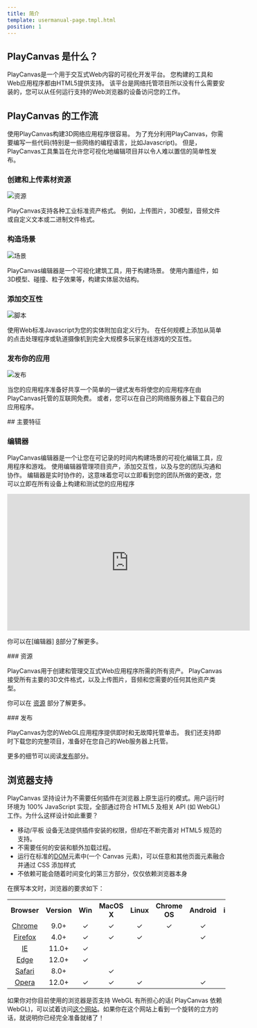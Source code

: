 ```yaml
---
title: 简介
template: usermanual-page.tmpl.html
position: 1
---
```


## PlayCanvas 是什么？

PlayCanvas是一个用于交互式Web内容的可视化开发平台。 您构建的工具和Web应用程序都由HTML5提供支持。 该平台是网络托管项目所以没有什么需要安装的，您可以从任何运行支持的Web浏览器的设备访问您的工作。

## PlayCanvas 的工作流

使用PlayCanvas构建3D网络应用程序很容易。 为了充分利用PlayCanvas，你需要编写一些代码(特别是一些网络的编程语言，比如Javascript)。 但是，PlayCanvas工具集旨在允许您可视化地编辑项目并以令人难以置信的简单性发布。

### 创建和上传素材资源

![资源][4]

PlayCanvas支持各种工业标准资产格式。 例如，上传图片，3D模型，音频文件或自定义文本或二进制文件格式。

### 构造场景

![场景][5]

PlayCanvas编辑器是一个可视化建筑工具，用于构建场景。 使用内置组件，如3D模型、碰撞、粒子效果等，构建实体层次结构。

### 添加交互性

![脚本][6]

使用Web标准Javascript为您的实体附加自定义行为。 在任何规模上添加从简单的点击处理程序或轨道摄像机到完全大规模多玩家在线游戏的交互性。

### 发布你的应用

![发布][7]

当您的应用程序准备好共享一个简单的一键式发布将使您的应用程序在由PlayCanvas托管的互联网免费。 或者，您可以在自己的网络服务器上下载自己的应用程序。

## 主要特征

### 编辑器

PlayCanvas编辑器是一个让您在可记录的时间内构建场景的可视化编辑工具，应用程序和游戏。 使用编辑器管理项目资产，添加交互性，以及与您的团队沟通和协作。 编辑器是实时协作的，这意味着您可以立即看到您的团队所做的更改，您可以立即在所有设备上构建和测试您的应用程序

<iframe width="560" height="315" src="https://www.youtube.com/embed/PS4oMLPyYfI" frameborder="0" allowfullscreen></iframe>

你可以在[编辑器] [8]部分了解更多。

### 资源

PlayCanvas用于创建和管理交互式Web应用程序所需的所有资产。 PlayCanvas接受所有主要的3D文件格式，以及上传图片，音频和您需要的任何其他资产类型。

你可以在 [资源][9] 部分了解更多。

### 发布

PlayCanvas为您的WebGL应用程序提供即时和无故障托管单击。 我们还支持即时下载您的完整项目，准备好在您自己的Web服务器上托管。

更多的细节可以阅读[发布][1]部分。

## 浏览器支持

PlayCanvas 坚持设计为不需要任何插件在浏览器上原生运行的模式。用户运行时环境为 100% JavaScript 实现，全部通过符合 HTML5 及相关 API (如 WebGL)工作。为什么这样设计如此重要？

* 移动/平板 设备无法提供插件安装的权限，但却在不断完善对 HTML5 规范的支持。
* 不需要任何的安装和额外加载过程。
* 运行在标准的[DOM][2]元素中(一个 Canvas 元素)，可以任意和其他页面元素融合并通过 CSS 添加样式
* 不依赖可能会随着时间变化的第三方部分，仅仅依赖浏览器本身

在撰写本文时，浏览器的要求如下：

<table class="table table-striped table-bordered">
    <tr><th>Browser</th><th>Version</th><th>Win</th><th>MacOS X</th><th>Linux</th><th>Chrome OS</th><th>Android</th><th>iOS</th></tr>
    <tr><td style="text-align:center"><a href="http://www.google.com/chrome/">Chrome</a></td><td style="text-align:center">9.0+</td>
        <td style="text-align:center">&#x2713;</td><td style="text-align:center">&#x2713;</td><td style="text-align:center">&#x2713;</td><td style="text-align:center">&#x2713;</td><td style="text-align:center">&#x2713;</td><td style="text-align:center">&#x2713;</td>
    </tr>
    <tr><td style="text-align:center"><a href="http://www.mozilla.org/firefox/">Firefox</a></td><td style="text-align:center">4.0+</td>
        <td style="text-align:center">&#x2713;</td><td style="text-align:center">&#x2713;</td><td style="text-align:center">&#x2713;</td><td style="text-align:center"></td><td style="text-align:center">&#x2713;</td><td style="text-align:center">&#x2713;</td>
    </tr>
    <tr><td style="text-align:center"><a href="http://windows.microsoft.com/en-us/internet-explorer/download-ie">IE</a></td><td style="text-align:center">11.0+</td>
        <td style="text-align:center">&#x2713;</td><td style="text-align:center"></td><td style="text-align:center"></td><td style="text-align:center"></td><td style="text-align:center"></td><td style="text-align:center"></td>
    </tr>
    <tr><td style="text-align:center"><a href="https://www.microsoft.com/en-gb/windows/microsoft-edge">Edge</a></td><td style="text-align:center">12.0+</td>
        <td style="text-align:center">&#x2713;</td><td style="text-align:center"></td><td style="text-align:center"></td><td style="text-align:center"></td><td style="text-align:center"></td><td style="text-align:center"></td>
    </tr>
    <tr><td style="text-align:center"><a href="http://www.apple.com/safari/">Safari</a></td><td style="text-align:center">8.0+</td>
        <td style="text-align:center"></td><td style="text-align:center">&#x2713;</td><td style="text-align:center"></td><td style="text-align:center"></td><td style="text-align:center"></td><td style="text-align:center">&#x2713;</td>
    </tr>
    <tr><td style="text-align:center"><a href="http://www.opera.com/">Opera</a></td><td style="text-align:center">12.0+</td>
        <td style="text-align:center">&#x2713;</td><td style="text-align:center">&#x2713;</td><td style="text-align:center">&#x2713;</td><td style="text-align:center"></td><td style="text-align:center">&#x2713;</td><td style="text-align:center"></td>
    </tr>
</table>

如果你对你目前使用的浏览器是否支持 WebGL 有所担心的话( PlayCanvas 依赖 WebGL)，可以试着访问[这个网站][3]。如果你在这个网站上看到一个旋转的立方的话，就说明你已经完全准备就绪了！

[1]: /user-manual/publishing
[2]: /user-manual/glossary/#dom
[3]: http://get.webgl.org/
[4]: /images/user-manual/introduction-assets.jpg
[5]: /images/user-manual/introduction-scene.jpg
[6]: /images/user-manual/introduction-script.jpg
[7]: /images/user-manual/introduction-published.jpg
[8]: /user-manual/designer
[9]: /user-manual/assets

